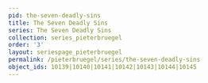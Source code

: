 ```yaml
---
pid: the-seven-deadly-sins
title: The Seven Deadly Sins
series: The Seven Deadly Sins
collection: series_pieterbruegel
order: '3'
layout: seriespage_pieterbruegel
permalink: /pieterbruegel/series/the-seven-deadly-sins
object_ids: 10139|10140|10141|10142|10143|10144|10145
---
```


